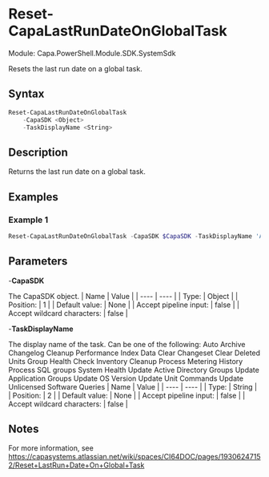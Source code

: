 # Reset-CapaLastRunDateOnGlobalTask
Module: Capa.PowerShell.Module.SDK.SystemSdk

Resets the last run date on a global task.

## Syntax

```powershell
Reset-CapaLastRunDateOnGlobalTask
	-CapaSDK <Object>
	-TaskDisplayName <String>
```

## Description

Returns the last run date on a global task.

## Examples

### Example 1
```powershell
Reset-CapaLastRunDateOnGlobalTask -CapaSDK $CapaSDK -TaskDisplayName 'Auto Archive Changelog'
```
    

## Parameters

-**CapaSDK**

The CapaSDK object.
| Name | Value |
| ---- | ---- |
| Type: | Object |
| Position: | 1 | 
| Default value: | None | 
| Accept pipeline input: | false | 
| Accept wildcard characters: | false | 

-**TaskDisplayName**

The display name of the task. Can be one of the following:
	Auto Archive Changelog
	Cleanup Performance Index Data
	Clear Changeset
	Clear Deleted Units
	Group Health Check
	Inventory Cleanup
	Process Metering History
	Process SQL groups
	System Health
	Update Active Directory Groups
	Update Application Groups
	Update OS Version
	Update Unit Commands
	Update Unlicensed Software Queries
| Name | Value |
| ---- | ---- |
| Type: | String |
| Position: | 2 | 
| Default value: | None | 
| Accept pipeline input: | false | 
| Accept wildcard characters: | false | 


## Notes

For more information, see https://capasystems.atlassian.net/wiki/spaces/CI64DOC/pages/19306247152/Reset+LastRun+Date+On+Global+Task
